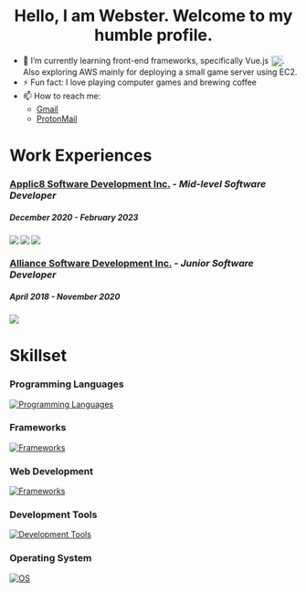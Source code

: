 <h1 align="center">
    Hello, I am Webster. Welcome to my humble profile.
</h1>

- 🌱 I’m currently learning front-end frameworks, specifically Vue.js <img align="center" height="20px" width="20px" src="https://cdn.simpleicons.org/vuedotjs/4FC08D" />. Also exploring AWS mainly for deploying a small game server using EC2.
- ⚡ Fun fact: I love playing computer games and brewing coffee
- 📫 How to reach me:
  - [Gmail](mailto:websterbontilao+github@gmail.com)
  - [ProtonMail](mailto:websterbontilao+github@pm.me)
<!--
- 🔭 I’m currently working on ...
- 👯 I’m looking to collaborate on ...
- 🤔 I’m looking for help with ...
- 💬 Ask me about ...
- 📫 How to reach me: ...
- 😄 Pronouns: ...
- ⚡ Fun fact: ...
-->

# Work Experiences

### [Applic8 Software Development Inc.](https://applic8.com/) - _Mid-level Software Developer_

##### December 2020 - February 2023

<img align="left" src="https://img.shields.io/badge/Codeigniter-EF4223?style=for-the-badge&logo=codeigniter&logoColor=white">

<img align="left" src="https://img.shields.io/badge/JavaScript-323330?style=for-the-badge&logo=javascript&logoColor=F7DF1E">

<img src="https://img.shields.io/badge/DB2-00952B?style=for-the-badge&logo=ibm&logoColor=black">

### [Alliance Software Development Inc.](https://www.alliance.com.ph) - _Junior Software Developer_

##### April 2018 - November 2020

<img src="https://img.shields.io/badge/Codeigniter-EF4223?style=for-the-badge&logo=codeigniter&logoColor=white">


<!-- <img align="left" src="" >  -->
# Skillset
### Programming Languages

<!-- <img align="center" height="50px" width="50px" style="margin-right: 5px" src="https://cdn.simpleicons.org/php/777BB4" /> -->

[![Programming Languages](https://skillicons.dev/icons?i=php,mysql,javascript,python,bash&theme=dark)](https://skillicons.dev)

### Frameworks

[![Frameworks](https://skillicons.dev/icons?i=jquery,laravel&theme=dark)](https://skillicons.dev)

### Web Development
[![Frameworks](https://skillicons.dev/icons?i=html,css,&theme=dark)](https://skillicons.dev)

### Development Tools
[![Development Tools](https://skillicons.dev/icons?i=git,vscode,postman,docker,md&theme=dark)](https://skillicons.dev)

### Operating System
[![OS](https://skillicons.dev/icons?i=linux&theme=dark)](https://skillicons.dev)


### 
<!-- Github Profile Visits -->
<!-- <a href="https://hits.seeyoufarm.com"><img src="https://hits.seeyoufarm.com/api/count/incr/badge.svg?url=https%3A%2F%2Fgithub.com%2Fwebsterbontilao%2Fhit-counter&count_bg=%23636363&title_bg=%23000000&icon=github.svg&icon_color=%23FFFFFF&title=visits&edge_flat=false"/></a> -->